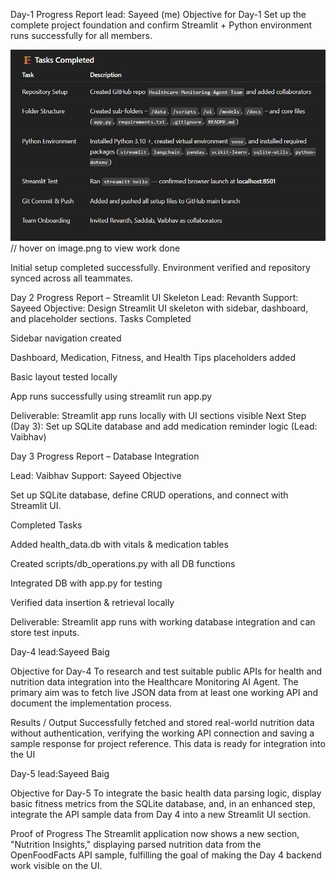 Day-1 Progress Report 
lead: Sayeed (me)
Objective for Day-1
Set up the complete project foundation and confirm Streamlit + Python environment runs successfully for all members.

![alt text](image.png) // hover on image.png to view work done 

Initial setup completed successfully. Environment verified and repository synced across all teammates.


Day 2 Progress Report – Streamlit UI Skeleton 
Lead: Revanth
Support: Sayeed
Objective: Design Streamlit UI skeleton with sidebar, dashboard, and placeholder sections.
 Tasks Completed

Sidebar navigation created

Dashboard, Medication, Fitness, and Health Tips placeholders added

Basic layout tested locally

App runs successfully using streamlit run app.py

Deliverable: Streamlit app runs locally with UI sections visible
Next Step (Day 3): Set up SQLite database and add medication reminder logic (Lead: Vaibhav)



 Day 3 Progress Report – Database Integration 

Lead: Vaibhav 
Support: Sayeed
 Objective

Set up SQLite database, define CRUD operations, and connect with Streamlit UI.

Completed Tasks

Added health_data.db with vitals & medication tables

Created scripts/db_operations.py with all DB functions

Integrated DB with app.py for testing

Verified data insertion & retrieval locally

 Deliverable:
Streamlit app runs with working database integration and can store test inputs.


Day-4 
lead:Sayeed Baig

Objective for Day-4
To research and test suitable public APIs for health and nutrition data integration into the Healthcare Monitoring AI Agent. The primary aim was to fetch live JSON data from at least one working API and document the implementation process.

Results / Output
Successfully fetched and stored real-world nutrition data without authentication, verifying the working API connection and saving a sample response for project reference. This data is ready for integration into the UI

Day-5
lead:Sayeed Baig

Objective for Day-5
To integrate the basic health data parsing logic, display basic fitness metrics from the SQLite database, and, in an enhanced step, integrate the API sample data from Day 4 into a new Streamlit UI section.


Proof of Progress
The Streamlit application now shows a new section, "Nutrition Insights," displaying parsed nutrition data from the OpenFoodFacts API sample, fulfilling the goal of making the Day 4 backend work visible on the UI.